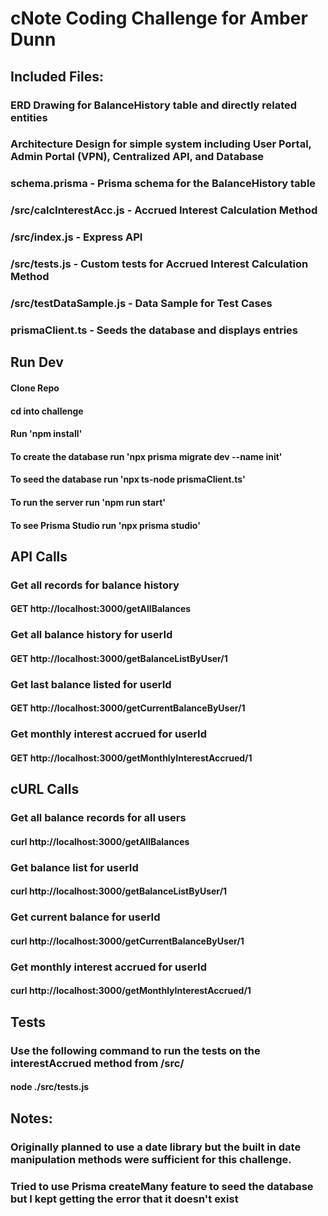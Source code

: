 # cNote Coding Challenge for Amber Dunn

## Included Files: 
### ERD Drawing for BalanceHistory table and directly related entities
### Architecture Design for simple system including User Portal, Admin Portal (VPN), Centralized API, and Database
### schema.prisma - Prisma schema for the BalanceHistory table
### /src/calcInterestAcc.js - Accrued Interest Calculation Method
### /src/index.js - Express API 
### /src/tests.js - Custom tests for Accrued Interest Calculation Method
### /src/testDataSample.js - Data Sample for Test Cases
### prismaClient.ts - Seeds the database and displays entries

## Run Dev
#### Clone Repo
#### cd into challenge
#### Run 'npm install'
#### To create the database run 'npx prisma migrate dev --name init'
#### To seed the database run 'npx ts-node prismaClient.ts'
#### To run the server run 'npm run start'
#### To see Prisma Studio run 'npx prisma studio'


## API Calls
### Get all records for balance history
#### GET http://localhost:3000/getAllBalances

### Get all balance history for userId
#### GET http://localhost:3000/getBalanceListByUser/1

### Get last balance listed for userId
#### GET http://localhost:3000/getCurrentBalanceByUser/1

### Get monthly interest accrued for userId
#### GET http://localhost:3000/getMonthlyInterestAccrued/1


## cURL Calls
### Get all balance records for all users
#### curl http://localhost:3000/getAllBalances

### Get balance list for userId
#### curl http://localhost:3000/getBalanceListByUser/1

### Get current balance for userId
#### curl http://localhost:3000/getCurrentBalanceByUser/1

### Get monthly interest accrued for userId
#### curl http://localhost:3000/getMonthlyInterestAccrued/1

## Tests
### Use the following command to run the tests on the interestAccrued method from /src/ 
#### node ./src/tests.js


## Notes: 
### Originally planned to use a date library but the built in date manipulation methods were sufficient for this challenge.
### Tried to use Prisma createMany feature to seed the database but I kept getting the error that it doesn't exist